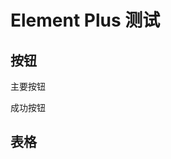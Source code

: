 # Element Plus 测试

## 按钮

<el-button type="primary">主要按钮</el-button>

<el-button type="success">成功按钮</el-button>

## 表格

<el-table :data="[{date:'2025-09-18', name:'张三', address:'上海'}]" border>
  <el-table-column prop="date" label="日期" />
  <el-table-column prop="name" label="姓名" />
  <el-table-column prop="address" label="地址" />
</el-table>

